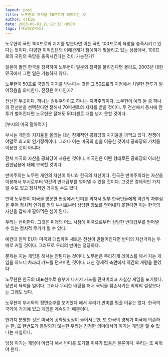 ```yaml
---
layout: post
title: 노무현의 지지율 50프로가 의미하는 것
author: drkim
date: 2003-06-01 21:28:32 +0900
tags: [깨달음의대화]
---
```

노무현이 국민 100프로의 지지를 받는다면 이는 국민 100프로의 욕망을 충족시키고 있다는 뜻이다. 다양한 이익집단의 이해관계가 첨예하게 맞물리고 있는 상황에서, 100프로의 국민의 욕망을 충족시킨다는 것이 가능한가?
  

  
일본이 돌연 한국을 침략하여 노무현이 일본의 침략을 물리친다면 몰라도, 2003년 대한민국에서 그런 일은 가능하지 않다.
  

  
노무현이 50프로 국민의 지지를 받는다는 것은 그 50프로의 지점에서 치열한 전투가 벌어졌음을 의미한다. 전장은 어디인가?
  

  
전선은 두곳이다. 하나는 권위주의이고 하나는 지역주의이다. 노무현이 예의 둘 중 하나의 전선만을 선택한다면 잘해서 70퍼센트의 지지를 받을 것이다. 두 전선에서 동시에 전투가 벌어진다면 노무현은 잘해도 50퍼센트 대를 넘지 못할 것이다.
  

  
[부시의 미국 말아먹기]
  
부시는 개인의 지지율을 올리는 대신 잠재적인 공화당의 지지율을 까먹고 있다. 전쟁이야말로 최고의 인기정책이다. 그러나 이는 미국의 힘을 이용한 것이지 공화당의 가치를 이용한 것이 아니다.
  

  
전체 미국의 자산을 공화당이 사용한 것이다. 미국인은 어떤 형태로든 공화당의 이러한 권한남용에 대해 보복할 것이다.
  

  
반미주의는 노무현 개인의 자산이 아니라 한국의 자산이다. 한국은 반미주의라는 자산을 이용해서 부시로부터 약간의 반대급부를 얻어낼 수 있을 것이다. 그것은 경제적인 가치일 수도 있고 정치적인 가치일 수도 있다.
  

  
만약 노무현이 미국을 방문한 현장에서 반미를 외쳐서 일부 한국인들에게 약간의 자부심을 주어 정치적 인기를 얻되 부시로부터 상당한 양보를 얻어내지 못한다면 이는 한국의 자산을 갑싸게 팔아먹은 셈이 된다.
  

  
우리는 반미한다. 그것은 미래의 어느 시점에 미국으로부터 상당한 반대급부를 얻어낼 수 있는 정치적 무기가 될 수 있다.
  

  
예컨대 만약 EU가 미국과 대립하여 새로운 전선이 만들어진다면 반미의 자산가치는 두배로 커질 것이다. 그러므로 우리의 반미는 정당하다.
  

  
문제는 지는 게임을 해서는 안된다는 것이다. 노무현은 무리하게 레이스를 해서 지는 게임을 하느니 차라리 카드를 던져버린 것이다. 대신 경제적 측면에서 약간의 개평을 뜯었다.
  

  
노무현은 한국의 대표선수로 승부에 나서서 카드를 던져버리고 사실상 게임을 포기했다. 당연히 욕먹을 일이다. 그러나 무리한 배팅을 해서 국익을 훼손시키는 최악의 결정보다는 그래도 낫다.
  

  
노무현이 부시와의 정면승부를 포기했다 해서 우리가 반미를 멈출 이유는 없다. 한국의 국익이 거기에 있고 게임은 계속되기 때문이다.
  

  
한가지 분명한 것은 미국에 공화당정권이 들어서는한, 또 한국의 경제가 미국에 의존하는 한, 또 한반도가 통일되지 않는한 우리는 진정한 의미에서의 이기는 게임을 할 수 없다는 사실이다.
  

  
당장 이기는 게임이 어렵다 해서 반미를 포기할 이유가 없음은 물론이다. 우리는 또 싸워야 한다.